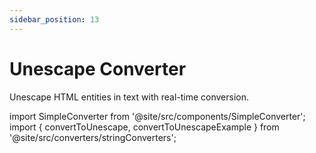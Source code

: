 ```yaml
---
sidebar_position: 13
---
```


# Unescape Converter

Unescape HTML entities in text with real-time conversion.

import SimpleConverter from '@site/src/components/SimpleConverter';
import { convertToUnescape, convertToUnescapeExample } from '@site/src/converters/stringConverters';

<SimpleConverter
  conversion={convertToUnescape}
  placeholder="Enter escaped HTML to unescape..."
  language="text"
  exampleInput={convertToUnescapeExample.input}
  showPreview={true}
  previewMode="inline"
/>